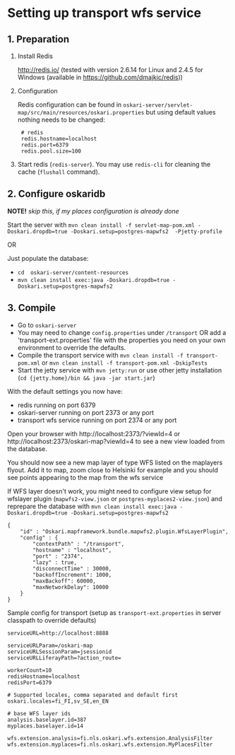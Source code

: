 # Setting up transport wfs service

## 1. Preparation

1. Install Redis

    http://redis.io/ (tested with version 2.6.14 for Linux and 2.4.5 for Windows (available in https://github.com/dmajkic/redis))

2. Configuration

    Redis configuration can be found in `oskari-server/servlet-map/src/main/resources/oskari.properties` but using default values nothing needs to be changed:

        # redis
        redis.hostname=localhost
        redis.port=6379
        redis.pool.size=100

3. Start redis (`redis-server`). You may use `redis-cli` for cleaning the cache (`flushall` command).

## 2. Configure oskaridb

**NOTE!** *skip this, if my places configuration is already done*

Start the server with `mvn clean install -f servlet-map-pom.xml -Doskari.dropdb=true -Doskari.setup=postgres-mapwfs2  -Pjetty-profile`

OR

Just populate the database:
* `cd  oskari-server/content-resources`
* `mvn clean install exec:java -Doskari.dropdb=true -Doskari.setup=postgres-mapwfs2`

## 3. Compile

* Go to `oskari-server`
* You may need to change `config.properties` under `/transport` OR add a 'transport-ext.properties' file with the properties you need on your own environment to override the defaults.
* Compile the transport service with `mvn clean install -f transport-pom.xml` or `mvn clean install -f transport-pom.xml -DskipTests`
* Start the jetty service with `mvn jetty:run` or use other jetty installation (`cd {jetty.home}/bin && java -jar start.jar`)

With the default settings you now have:

* redis running on port 6379
* oskari-server running on port 2373 or any port
* transport wfs service running on port 2374 or any port
 

Open your browser with http://localhost:2373/?viewId=4 or http://localhost:2373/oskari-map?viewId=4  to see a new view loaded from the database.

You should now see a new map layer of type WFS listed on the maplayers flyout. Add it to map, zoom close to Helsinki for example and you should see points appearing to the map from the wfs service

If WFS layer doesn't work, you might need to configure view setup for wfslayer plugin (`mapwfs2-view.json` or `postgres-myplaces2-view.json`) and reprepare the database with `mvn clean install exec:java -Doskari.dropdb=true -Doskari.setup=postgres-mapwfs2`

    {
        "id" : "Oskari.mapframework.bundle.mapwfs2.plugin.WfsLayerPlugin",
        "config" : {
            "contextPath" : "/transport",
            "hostname" : "localhost",
            "port" : "2374",
            "lazy" : true,
            "disconnectTime" : 30000,
            "backoffIncrement": 1000,
            "maxBackoff": 60000,
            "maxNetworkDelay": 10000
        }
    }

Sample config for transport (setup as `transport-ext.properties` in server classpath to override defaults)

    serviceURL=http://localhost:8888

    serviceURLParam=/oskari-map
    serviceURLSessionParam=jsessionid
    serviceURLLiferayPath=?action_route=

    workerCount=10
    redisHostname=localhost
    redisPort=6379

    # Supported locales, comma separated and default first
    oskari.locales=fi_FI,sv_SE,en_EN

    # base WFS layer ids
    analysis.baselayer.id=387
    myplaces.baselayer.id=14

    wfs.extension.analysis=fi.nls.oskari.wfs.extension.AnalysisFilter
    wfs.extension.myplaces=fi.nls.oskari.wfs.extension.MyPlacesFilter
